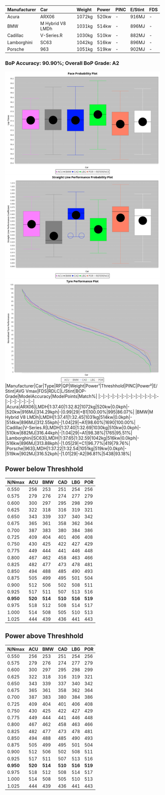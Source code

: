 |Manufacturer|Car|Weight|Power|PINC|E/Stint|FDS|
|:-|:-|:-|:-|:-|:-|:-|
|Acura|ARX06|1072kg|520kw|-|916MJ|-|
|BMW|M Hybrid V8 LMDh|1031kg|514kw|-|896MJ|-|
|Cadillac|V-Series.R|1030kg|510kw|-|882MJ|-|
|Lamborghini|SC63|1042kg|516kw|-|896MJ|-|
|Porsche|963|1051kg|519kw|-|902MJ|-|

### BoP Accuracy: 90.90%; Overall BoP Grade: A2
![PACECHART](./IMG/OFFICIAL.png)
![STRAIGHTLINEPERFORMANCECHART](./IMG/OFFICIAL_sp.png)
![TYREPERFORMANCECHART](./IMG/OFFICIAL_tw.png)
|Manufacturer|Car|Type|RP|QP|Weight|Power¹|Threshhold|PINC|Power²|E/Stint|AVG Vmax|FDS|RDLC|L/Stint|BOP-Grade|ModelAccuracy|ModelPoints|Match%|
|:-|:-|:-|:-|:-|:-|:-|:-|:-|:-|:-|:-|:-|:-|:-|:-|:-|:-|:-|
|Acura|ARX06|LMDH|1:37.40|1:32.82|1072kg|520kw|0.0kph|-|520kw|916MJ|314.29kph|-|0.99|29|+B1|100.00%|995|86.07%|
|BMW|M Hybrid V8 LMDh|LMDH|1:37.41|1:32.45|1031kg|514kw|0.0kph|-|514kw|896MJ|312.55kph|-|1.04|29|~A1|98.60%|1690|100.00%|
|Cadillac|V-Series.R|LMDH|1:37.40|1:32.69|1030kg|510kw|0.0kph|-|510kw|882MJ|316.44kph|-|1.04|29|~A1|98.38%|1765|95.51%|
|Lamborghini|SC63|LMDH|1:37.65|1:32.59|1042kg|516kw|0.0kph|-|516kw|896MJ|313.88kph|-|1.05|29|+C1|96.77%|419|79.76%|
|Porsche|963|LMDH|1:37.22|1:32.54|1051kg|519kw|0.0kph|-|519kw|902MJ|316.52kph|-|1.01|29|-A2|96.81%|5438|93.18%|

## Power below Threshhold
|N/Nmax|ACU|BMW|CAD|LBG|POR|
|:-|:-|:-|:-|:-|:-|
|0.550|256|253|251|254|256|
|0.575|279|276|274|277|279|
|0.600|300|297|295|298|299|
|0.625|322|318|316|319|321|
|0.650|343|339|337|340|342|
|0.675|365|361|358|362|364|
|0.700|387|383|380|384|386|
|0.725|409|404|401|406|408|
|0.750|430|425|422|427|429|
|0.775|449|444|441|446|448|
|0.800|467|462|458|463|466|
|0.825|482|477|473|478|481|
|0.850|494|488|485|490|493|
|0.875|505|499|495|501|504|
|0.900|512|506|502|508|511|
|0.925|517|511|507|513|516|
|**0.950**|**520**|**514**|**510**|**516**|**519**|
|0.975|518|512|508|514|517|
|1.000|514|508|505|510|513|
|1.025|444|439|436|441|443|

## Power above Threshhold
|N/Nmax|ACU|BMW|CAD|LBG|POR|
|:-|:-|:-|:-|:-|:-|
|0.550|256|253|251|254|256|
|0.575|279|276|274|277|279|
|0.600|300|297|295|298|299|
|0.625|322|318|316|319|321|
|0.650|343|339|337|340|342|
|0.675|365|361|358|362|364|
|0.700|387|383|380|384|386|
|0.725|409|404|401|406|408|
|0.750|430|425|422|427|429|
|0.775|449|444|441|446|448|
|0.800|467|462|458|463|466|
|0.825|482|477|473|478|481|
|0.850|494|488|485|490|493|
|0.875|505|499|495|501|504|
|0.900|512|506|502|508|511|
|0.925|517|511|507|513|516|
|**0.950**|**520**|**514**|**510**|**516**|**519**|
|0.975|518|512|508|514|517|
|1.000|514|508|505|510|513|
|1.025|444|439|436|441|443|
